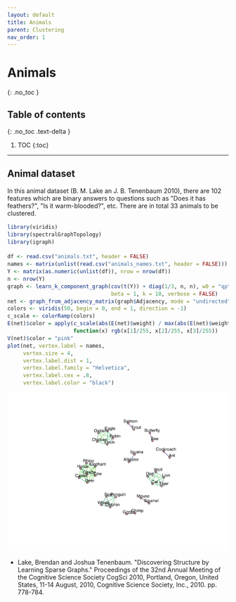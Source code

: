 ```yaml
---
layout: default
title: Animals
parent: Clustering
nav_order: 1
---
```


# Animals
{: .no_toc }

## Table of contents
{: .no_toc .text-delta }

1. TOC
{:toc}

---

## Animal dataset

In this animal dataset (B. M. Lake an J. B. Tenenbaum 2010), there are 102 features which are
binary answers to questions such as "Does it has feathers?", "Is it warm-blooded?",
etc.  There are in total 33 animals to be clustered.


``` r
library(viridis)
library(spectralGraphTopology)
library(igraph)

df <- read.csv("animals.txt", header = FALSE)
names <- matrix(unlist(read.csv("animals_names.txt", header = FALSE)))
Y <- matrix(as.numeric(unlist(df)), nrow = nrow(df))
n <- nrow(Y)
graph <- learn_k_component_graph(cov(t(Y)) + diag(1/3, n, n), w0 = "qp",
                                 beta = 1, k = 10, verbose = FALSE)
net <- graph_from_adjacency_matrix(graph$Adjacency, mode = "undirected", weighted = TRUE)
colors <- viridis(50, begin = 0, end = 1, direction = -1)
c_scale <- colorRamp(colors)
E(net)$color = apply(c_scale(abs(E(net)$weight) / max(abs(E(net)$weight))), 1,
                     function(x) rgb(x[1]/255, x[2]/255, x[3]/255))
V(net)$color = "pink"
plot(net, vertex.label = names,
     vertex.size = 4,
     vertex.label.dist = 1,
     vertex.label.family = "Helvetica",
     vertex.label.cex = .8,
     vertex.label.color = "black")
```

![](animals_files/figure-markdown_github/unnamed-chunk-1-1.png)

- Lake, Brendan and Joshua Tenenbaum. "Discovering Structure by Learning Sparse Graphs."
  Proceedings of the 32nd Annual Meeting of the Cognitive Science Society CogSci 2010,
  Portland, Oregon, United States, 11-14 August, 2010, Cognitive Science Society, Inc., 2010. pp. 778-784.

